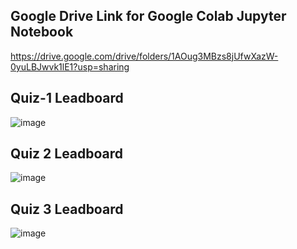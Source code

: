 ## Google Drive Link for Google Colab Jupyter Notebook

https://drive.google.com/drive/folders/1AOug3MBzs8jUfwXazW-0yuLBJwvk1lE1?usp=sharing


## Quiz-1 Leadboard

![image](https://github.com/user-attachments/assets/da347dc6-be25-45a1-aebf-719d908ed360)

## Quiz 2 Leadboard

![image](https://github.com/user-attachments/assets/9d6ed293-695b-40da-ab57-cc5226dc1635)


## Quiz 3 Leadboard

![image](https://github.com/user-attachments/assets/3c921e1b-4237-49a5-9248-c0db85777504)

